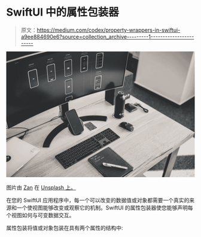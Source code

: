 # SwiftUI 中的属性包装器

> 原文：<https://medium.com/codex/property-wrappers-in-swiftui-a9ee884690e6?source=collection_archive---------1----------------------->

![](img/0a84ab6bb9bbc81b39aac603a010cf91.png)

图片由 [Zan](https://unsplash.com/@zanilic) 在 [Unsplash 上。](https://unsplash.com/)

在您的 SwiftUI 应用程序中，每一个可以改变的数据值或对象都需要一个真实的来源和一个使视图能够改变或观察它的机制。SwiftUI 的属性包装器使您能够声明每个视图如何与可变数据交互。

属性包装将值或对象包装在具有两个属性的结构中: